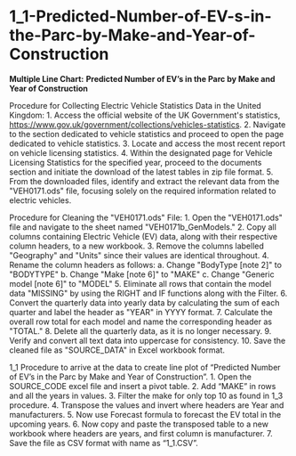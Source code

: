 # 1_1-Predicted-Number-of-EV-s-in-the-Parc-by-Make-and-Year-of-Construction
**Multiple Line Chart:** **Predicted Number of EV’s in the Parc by Make and Year of Construction**

Procedure for Collecting Electric Vehicle Statistics Data in the United Kingdom:
      1.	Access the official website of the UK Government's statistics, https://www.gov.uk/government/collections/vehicles-statistics.
      2.	Navigate to the section dedicated to vehicle statistics and proceed to open the page dedicated to vehicle statistics.
      3.	Locate and access the most recent report on vehicle licensing statistics.
      4.	Within the designated page for Vehicle Licensing Statistics for the specified year, proceed to the documents section and initiate the download of the latest tables in zip file format.
      5.	From the downloaded files, identify and extract the relevant data from the "VEH0171.ods" file, focusing solely on the required information related to electric vehicles.

Procedure for Cleaning the "VEH0171.ods" File:
      1.	Open the "VEH0171.ods" file and navigate to the sheet named "VEH0171b_GenModels."
      2.	Copy all columns containing Electric Vehicle (EV) data, along with their respective column headers, to a new workbook.
      3.	Remove the columns labelled "Geography" and "Units" since their values are identical throughout.
      4.	Rename the column headers as follows:
            a.	Change "BodyType [note 2]" to "BODYTYPE"
            b.	Change "Make [note 6]" to "MAKE"
            c.	Change "Generic model [note 6]" to "MODEL"
      5.	Eliminate all rows that contain the model data "MISSING" by using the RIGHT and IF functions along with the Filter.
      6.	Convert the quarterly data into yearly data by calculating the sum of each quarter and label the header as "YEAR" in YYYY format.
      7.	Calculate the overall row total for each model and name the corresponding header as "TOTAL."
      8.	Delete all the quarterly data, as it is no longer necessary.
      9.	Verify and convert all text data into uppercase for consistency.
      10.	Save the cleaned file as "SOURCE_DATA" in Excel workbook format.

1_1 Procedure to arrive at the data to create line plot of “Predicted Number of EV’s in the Parc by Make and Year of Construction”.
      1.	Open the SOURCE_CODE excel file and insert a pivot table.
      2.	Add “MAKE” in rows and all the years in values.
      3.	Filter the make for only top 10 as found in 1_3 procedure.
      4.	Transpose the values and invert where headers are Year and manufacturers.
      5.	Now use Forecast formula to forecast the EV total in the upcoming years.
      6.	Now copy and paste the transposed table to a new workbook where headers are years, and first column is manufacturer.
      7.	Save the file as CSV format with name as “1_1.CSV”.
